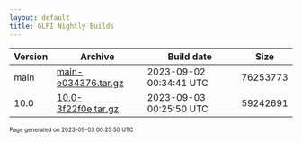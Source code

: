 ```yaml
---
layout: default
title: GLPI Nightly Builds
---
```


Version|Archive|Build date|Size
---|---|---|---
main|[main-e034376.tar.gz](main-e034376.tar.gz)|2023-09-02 00:34:41 UTC|76253773
10.0|[10.0-3f22f0e.tar.gz](10.0-3f22f0e.tar.gz)|2023-09-03 00:25:50 UTC|59242691

<font size="1">Page generated on 2023-09-03 00:25:50 UTC</font>
